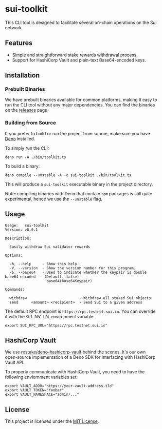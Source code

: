 # sui-toolkit

This CLI tool is designed to facilitate several on-chain operations on the Sui network.

## Features

- Simple and straightforward stake rewards withdrawal process.
- Support for HashiCorp Vault and plain-text Base64-encoded keys.

## Installation

### Prebuilt Binaries

We have prebuilt binaries available for common platforms, making it easy to run the CLI tool without any major dependencies. You can find
the binaries on the [releases](https://github.com/restake/sui-toolkit/releases) page.

### Building from Source

If you prefer to build or run the project from source, make sure you have [Deno](https://deno.land/) installed.

To simply run the CLI:

```shell
deno run -A ./bin/toolkit.ts
```

To build a binary:

```shell
deno compile --unstable -A -o sui-toolkit ./bin/toolkit.ts
```

This will produce a `sui-toolkit` executable binary in the project directory.

Note: compiling binaries with Deno that contain `npm` packages is still quite experimental, hence we use the `--unstable` flag.

## Usage

```
Usage:   sui-toolkit
Version: v0.0.1

Description:

  Easily withdraw Sui validator rewards

Options:

  -h, --help     - Show this help.
  -V, --version  - Show the version number for this program.
  -b, --base64   - Used to indicate whether the keypair is double base64 encoded -  (Default: false)
                   base64(base64Keypair)

Commands:

  withdraw                        - Withdraw all staked Sui objects
  send      <amount> <recipient>  - Send Sui to a given address
```

The default RPC endpoint is `https://rpc.testnet.sui.io`. You can override it with the `SUI_RPC_URL` environment variable.

```shell
export SUI_RPC_URL="https://rpc.testnet.sui.io"
```

## HashiCorp Vault

We use [restake/deno-hashicorp-vault](https://github.com/restake/deno-hashicorp-vault) behind the scenes. It's our own open-source
implementation of a Deno SDK for interfacing with HashiCorp Vault API.

To properly communicate with HashiCorp Vault, you need to have the following enviornment variables set:

```shell
export VAULT_ADDR="https://your-vault-address.tld"
export VAULT_TOKEN="foobar"
export VAULT_NAMESPACE="admin/..."
```

## License

This project is licensed under the [MIT License](./LICENSE).
